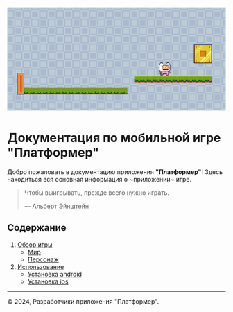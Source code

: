 # [![preview](./preview.png)](./features/main.md)

# Документация по мобильной игре "Платформер"

Добро пожаловать в документацию приложения **"Платформер"**! Здесь находиться вся основная информация о ~приложении~ игре.

> Чтобы выигрывать, прежде всего нужно играть.
> 
> — Альберт Эйнштейн

## Содержание
1. [Обзор игры](features/main.md)
   - [Мир](features/game/environment.md)
   - [Персонаж](features/game/hero.md)
2. [Использование](init/overview.md)
   - [Установка android](init/download/android.md)
   - [Установка ios](init/download/ios.md)

---

© 2024, Разработчики приложения "Платформер".